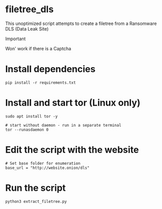 # filetree_dls

This unoptimized script attempts to create a filetree from a Ransomware DLS (Data Leak Site)

> [!IMPORTANT]
> Won' work if there is a Captcha

# Install dependencies

```
pip install -r requirements.txt
```

# Install and start tor (Linux only)

```
sudo apt install tor -y
```

```
# start without daemon - run in a separate terminal
tor --runasdaemon 0
```

# Edit the script with the website

```
# Set base folder for enumeration
base_url = "http://website.onion/dls"
```

# Run the script 

```
python3 extract_filetree.py
```
